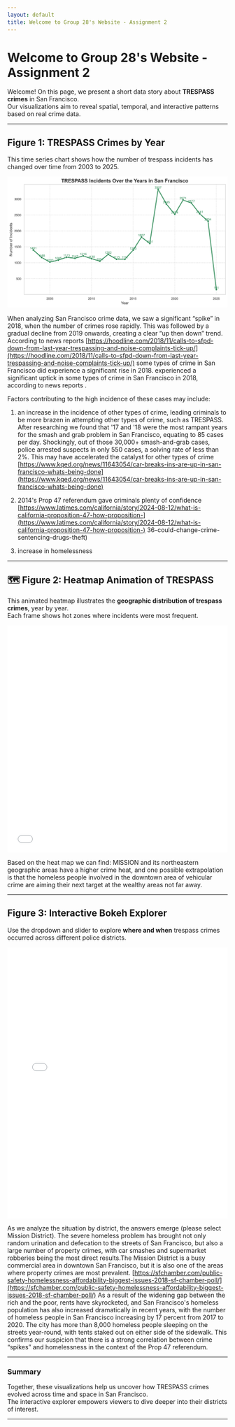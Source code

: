 ```yaml
---
layout: default
title: Welcome to Group 28's Website - Assignment 2
---
```


#  Welcome to Group 28's Website - Assignment 2

Welcome! On this page, we present a short data story about **TRESPASS crimes** in San Francisco.  
Our visualizations aim to reveal spatial, temporal, and interactive patterns based on real crime data.

---

##  Figure 1: TRESPASS Crimes by Year

This time series chart shows how the number of trespass incidents has changed over time from 2003 to 2025.

![TRESPASS Chart](trespass_by_year.png)

When analyzing San Francisco crime data, we saw a significant “spike” in 2018, when the number of crimes rose rapidly. This was followed by a gradual decline from 2019 onwards, creating a clear “up then down” trend. According to news reports [https://hoodline.com/2018/11/calls-to-sfpd-down-from-last-year-trespassing-and-noise-complaints-tick-up/](https://hoodline.com/2018/11/calls-to-sfpd-down-from-last-year-trespassing-and-noise-complaints-tick-up/) some types of crime in San Francisco did experience a significant rise in 2018. experienced a significant uptick in some types of crime in San Francisco in 2018, according to news reports .

Factors contributing to the high incidence of these cases may include:
1. an increase in the incidence of other types of crime, leading criminals to be more brazen in attempting other types of crime, such as TRESPASS.
After researching we found that '17 and '18 were the most rampant years for the smash and grab problem in San Francisco, equating to 85 cases per day. Shockingly, out of those 30,000+ smash-and-grab cases, police arrested suspects in only 550 cases, a solving rate of less than 2%. This may have accelerated the catalyst for other types of crime [https://www.kqed.org/news/11643054/car-breaks-ins-are-up-in-san-francisco-whats-being-done](https://www.kqed.org/news/11643054/car-breaks-ins-are-up-in-san-francisco-whats-being-done)

2. 2014's Prop 47 referendum gave criminals plenty of confidence [https://www.latimes.com/california/story/2024-08-12/what-is-california-proposition-47-how-proposition-](https://www.latimes.com/california/story/2024-08-12/what-is-california-proposition-47-how-proposition-) 36-could-change-crime-sentencing-drugs-theft)

3. increase in homelessness

---

## 🗺 Figure 2: Heatmap Animation of TRESPASS

This animated heatmap illustrates the **geographic distribution of trespass crimes**, year by year.  
Each frame shows hot zones where incidents were most frequent.

<iframe src="trespass_heatmap_by_year.html"
        style="width: 100%; max-width: 960px; height: 520px; margin: auto; display: block; border: none;"></iframe>

Based on the heat map we can find:
MISSION and its northeastern geographic areas have a higher crime heat, and one possible extrapolation is that the homeless people involved in the downtown area of vehicular crime are aiming their next target at the wealthy areas not far away.

---

##  Figure 3: Interactive Bokeh Explorer

Use the dropdown and slider to explore **where and when** trespass crimes occurred across different police districts.

<iframe src="bokeh_trespass_interactive.html"
        style="width: 100%; max-width: 960px; height: 620px; margin: auto; display: block; border: none;"></iframe>

As we analyze the situation by district, the answers emerge (please select Mission District).
The severe homeless problem has brought not only random urination and defecation to the streets of San Francisco, but also a large number of property crimes, with car smashes and supermarket robberies being the most direct results.The Mission District is a busy commercial area in downtown San Francisco, but it is also one of the areas where property crimes are most prevalent. [https://sfchamber.com/public-safety-homelessness-affordability-biggest-issues-2018-sf-chamber-poll/](https://sfchamber.com/public-safety-homelessness-affordability-biggest-issues-2018-sf-chamber-poll/) As a result of the widening gap between the rich and the poor, rents have skyrocketed, and San Francisco's homeless population has also increased dramatically in recent years, with the number of homeless people in San Francisco increasing by 17 percent from 2017 to 2020. The city has more than 8,000 homeless people sleeping on the streets year-round, with tents staked out on either side of the sidewalk. This confirms our suspicion that there is a strong correlation between crime “spikes” and homelessness in the context of the Prop 47 referendum.

---

###  Summary

Together, these visualizations help us uncover how TRESPASS crimes evolved across time and space in San Francisco.  
The interactive explorer empowers viewers to dive deeper into their districts of interest.

---
